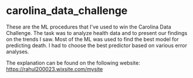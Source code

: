 # carolina_data_challenge

These are the ML procedures that I've used to win the Carolina Data Challenge. The task was to analyze health data and to present our findings on the trends I saw. Most of the ML was used to find the best model for predicting death. I had to choose the best predictor based on various error analyses.

The explanation can be found on the following website: https://rahul200023.wixsite.com/mysite
